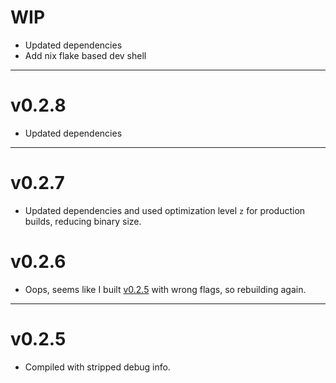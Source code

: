 # WIP

- Updated dependencies
- Add nix flake based dev shell

---

# v0.2.8

- Updated dependencies

---

# v0.2.7

- Updated dependencies and used optimization level `z` for production builds, reducing binary size.

# v0.2.6

- Oops, seems like I built [v0.2.5](#v025) with wrong flags, so rebuilding again.

---

# v0.2.5

- Compiled with stripped debug info.
